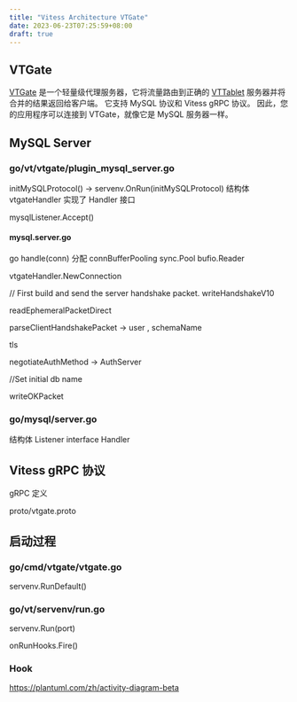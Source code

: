 ```yaml
---
title: "Vitess Architecture VTGate"
date: 2023-06-23T07:25:59+08:00
draft: true
---
```


## VTGate

[VTGate](https://vitess.io/docs/16.0/concepts/vtgate/) 是一个轻量级代理服务器，它将流量路由到正确的 [VTTablet](https://vitess.io/docs/16.0/concepts/tablet/) 服务器并将合并的结果返回给客户端。 它支持 MySQL 协议和 Vitess gRPC 协议。 因此，您的应用程序可以连接到 VTGate，就像它是 MySQL 服务器一样。

## MySQL Server

### go/vt/vtgate/plugin_mysql_server.go

initMySQLProtocol() -> 	servenv.OnRun(initMySQLProtocol)
结构体 vtgateHandler 实现了 Handler 接口

mysqlListener.Accept()

#### mysql.server.go
go handle(conn)
分配 connBufferPooling sync.Pool bufio.Reader

vtgateHandler.NewConnection

// First build and send the server handshake packet.
writeHandshakeV10

readEphemeralPacketDirect

parseClientHandshakePacket -> user , schemaName

tls

negotiateAuthMethod -> AuthServer

//Set initial db name

writeOKPacket

### go/mysql/server.go

结构体 Listener 
interface Handler

## Vitess gRPC 协议

gRPC 定义

proto/vtgate.proto

## 启动过程

### go/cmd/vtgate/vtgate.go

servenv.RunDefault()

### go/vt/servenv/run.go

servenv.Run(port)

onRunHooks.Fire()

### Hook

https://plantuml.com/zh/activity-diagram-beta